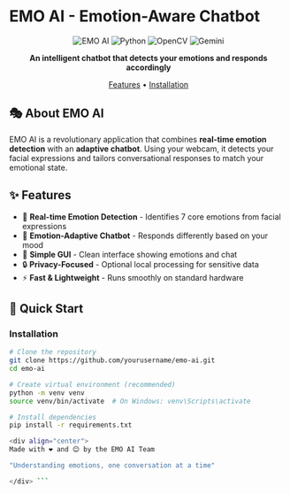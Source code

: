 # EMO AI - Emotion-Aware Chatbot

<div align="center">

![EMO AI](https://img.shields.io/badge/EMO-AI-blue) ![Python](https://img.shields.io/badge/Python-3.11+-green) ![OpenCV](https://img.shields.io/badge/OpenCV-4.8+-red) ![Gemini](https://img.shields.io/badge/Gemini-Integrated-orange)

**An intelligent chatbot that detects your emotions and responds accordingly**

[Features](#-features) • [Installation](#-installation) 

</div>

## 🎭 About EMO AI

EMO AI is a revolutionary application that combines **real-time emotion detection** with an **adaptive chatbot**. Using your webcam, it detects your facial expressions and tailors conversational responses to match your emotional state.

## ✨ Features

- 🎯 **Real-time Emotion Detection** - Identifies 7 core emotions from facial expressions
- 💬 **Emotion-Adaptive Chatbot** - Responds differently based on your mood
- 🎨 **Simple GUI** - Clean interface showing emotions and chat
- 🔒 **Privacy-Focused** - Optional local processing for sensitive data
- ⚡ **Fast & Lightweight** - Runs smoothly on standard hardware

## 🚀 Quick Start

### Installation

```bash
# Clone the repository
git clone https://github.com/yourusername/emo-ai.git
cd emo-ai

# Create virtual environment (recommended)
python -m venv venv
source venv/bin/activate  # On Windows: venv\Scripts\activate

# Install dependencies
pip install -r requirements.txt

<div align="center">
Made with ❤️ and 😊 by the EMO AI Team

"Understanding emotions, one conversation at a time"

</div> ```